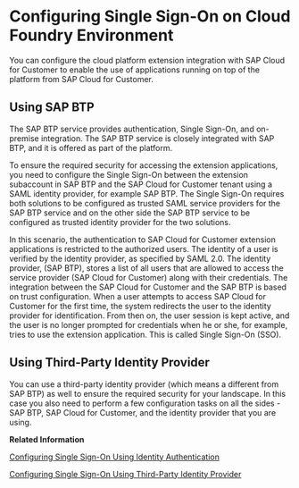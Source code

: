 <!-- loio6080a929b4bc4ad482a8998ed6a92a2f -->

# Configuring Single Sign-On on Cloud Foundry Environment

You can configure the cloud platform extension integration with SAP Cloud for Customer to enable the use of applications running on top of the platform from SAP Cloud for Customer.



<a name="loio6080a929b4bc4ad482a8998ed6a92a2f__section_qfz_n5d_x1b"/>

## Using SAP BTP

The SAP BTP service provides authentication, Single Sign-On, and on-premise integration. The SAP BTP service is closely integrated with SAP BTP, and it is offered as part of the platform.

To ensure the required security for accessing the extension applications, you need to configure the Single Sign-On between the extension subaccount in SAP BTP and the SAP Cloud for Customer tenant using a SAML identity provider, for example SAP BTP. The Single Sign-On requires both solutions to be configured as trusted SAML service providers for the SAP BTP service and on the other side the SAP BTP service to be configured as trusted identity provider for the two solutions.

In this scenario, the authentication to SAP Cloud for Customer extension applications is restricted to the authorized users. The identity of a user is verified by the identity provider, as specified by SAML 2.0. The identity provider, \(SAP BTP\), stores a list of all users that are allowed to access the service provider \(SAP Cloud for Customer\) along with their credentials. The integration between the SAP Cloud for Customer and the SAP BTP is based on trust configuration. When a user attempts to access SAP Cloud for Customer for the first time, the system redirects the user to the identity provider for identification. From then on, the user session is kept active, and the user is no longer prompted for credentials when he or she, for example, tries to use the extension application. This is called Single Sign-On \(SSO\).



<a name="loio6080a929b4bc4ad482a8998ed6a92a2f__section_bpd_r5d_x1b"/>

## Using Third-Party Identity Provider

You can use a third-party identity provider \(which means a different from SAP BTP\) as well to ensure the required security for your landscape. In this case you also need to perform a few configuration tasks on all the sides - SAP BTP, SAP Cloud for Customer, and the identity provider that you are using.

**Related Information**  


[Configuring Single Sign-On Using Identity Authentication](Configuring_Single_Sign-On_Using_Identity_Authentication_5a31ca1.md "To ensure the required security for your landscape you need to perform a few configuration tasks on all the sides - SAP BTP, Identity Authentication and SAP Cloud for Customer.")

[Configuring Single Sign-On Using Third-Party Identity Provider](Configuring_Single_Sign-On_Using_Third-Party_Identity_Provider_755fb0d.md "To ensure the required security for your landscape you need to perform a few configuration tasks on all the sides - SAP BTP, SAP Cloud for Customer, and the identity provider that you are using (if this provider is different from Identity Authentication, for which there is a dedicated section).")

